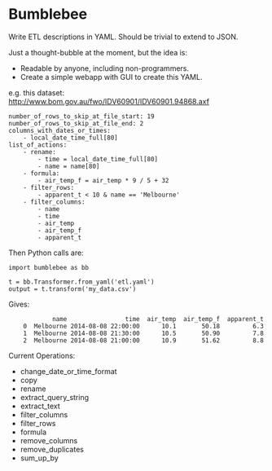 Bumblebee
=========

Write ETL descriptions in YAML. Should be trivial to extend to JSON.

Just a thought-bubble at the moment, but the idea is:

* Readable by anyone, including non-programmers.
* Create a simple webapp with GUI to create this YAML.

e.g. this dataset: http://www.bom.gov.au/fwo/IDV60901/IDV60901.94868.axf

    number_of_rows_to_skip_at_file_start: 19
    number_of_rows_to_skip_at_file_end: 2
    columns_with_dates_or_times:
        - local_date_time_full[80]
    list_of_actions:
        - rename:
            - time = local_date_time_full[80]
            - name = name[80]
        - formula:
            - air_temp_f = air_temp * 9 / 5 + 32
        - filter_rows:
            - apparent_t < 10 & name == 'Melbourne'
        - filter_columns:
            - name
            - time
            - air_temp
            - air_temp_f
            - apparent_t

Then Python calls are:

    import bumblebee as bb

    t = bb.Transformer.from_yaml('etl.yaml')
    output = t.transform('my_data.csv')

Gives:

                name                time  air_temp  air_temp_f  apparent_t
        0  Melbourne 2014-08-08 22:00:00      10.1       50.18         6.3
        1  Melbourne 2014-08-08 21:30:00      10.5       50.90         7.8
        2  Melbourne 2014-08-08 21:00:00      10.9       51.62         8.8


Current Operations:
* change_date_or_time_format
* copy
* rename
* extract_query_string
* extract_text
* filter_columns
* filter_rows
* formula
* remove_columns
* remove_duplicates
* sum_up_by
